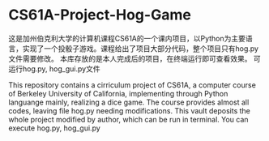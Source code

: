 # CS61A-Project-Hog-Game
这是加州伯克利大学的计算机课程CS61A的一个课内项目，以Python为主要语言，实现了一个投骰子游戏。课程给出了项目大部分代码，整个项目只有hog.py文件需要修改。
本库存放的是本人完成后的项目，在终端运行即可查看效果。
可运行hog.py, hog_gui.py文件

This repository contains a cirriculum project of CS61A, a computer course of Berkeley University of California, implementing through Python languange mainly, realizing a dice game. The course provides almost all codes, leaving file hog.py needing modifications.
This vault deposits the whole project modified by author, which can be run in terminal.
You can execute hog.py, hog_gui.py
